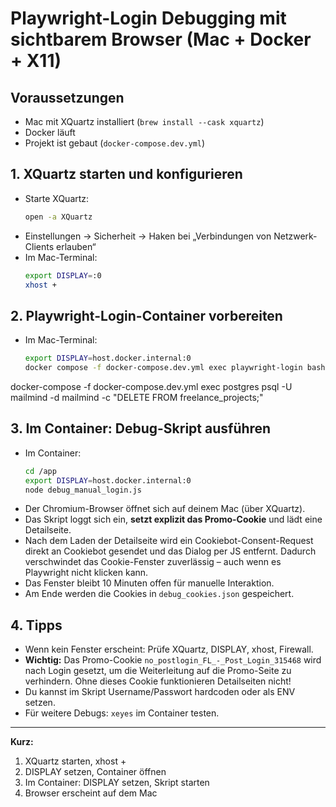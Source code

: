 # Playwright-Login Debugging mit sichtbarem Browser (Mac + Docker + X11)

## Voraussetzungen
- Mac mit XQuartz installiert (`brew install --cask xquartz`)
- Docker läuft
- Projekt ist gebaut (`docker-compose.dev.yml`)

## 1. XQuartz starten und konfigurieren
- Starte XQuartz:
  ```bash
  open -a XQuartz
  ```
- Einstellungen → Sicherheit → Haken bei „Verbindungen von Netzwerk-Clients erlauben“
- Im Mac-Terminal:
  ```bash
  export DISPLAY=:0
  xhost +
  ```

## 2. Playwright-Login-Container vorbereiten
- Im Mac-Terminal:
  ```bash
  export DISPLAY=host.docker.internal:0
  docker compose -f docker-compose.dev.yml exec playwright-login bash
  ```

docker-compose -f docker-compose.dev.yml exec postgres psql -U mailmind -d mailmind -c "DELETE FROM freelance_projects;"

## 3. Im Container: Debug-Skript ausführen
- Im Container:
  ```bash
  cd /app
  export DISPLAY=host.docker.internal:0
  node debug_manual_login.js
  ```
- Der Chromium-Browser öffnet sich auf deinem Mac (über XQuartz).
- Das Skript loggt sich ein, **setzt explizit das Promo-Cookie** und lädt eine Detailseite.
- Nach dem Laden der Detailseite wird ein Cookiebot-Consent-Request direkt an Cookiebot gesendet und das Dialog per JS entfernt. Dadurch verschwindet das Cookie-Fenster zuverlässig – auch wenn es Playwright nicht klicken kann.
- Das Fenster bleibt 10 Minuten offen für manuelle Interaktion.
- Am Ende werden die Cookies in `debug_cookies.json` gespeichert.

## 4. Tipps
- Wenn kein Fenster erscheint: Prüfe XQuartz, DISPLAY, xhost, Firewall.
- **Wichtig:** Das Promo-Cookie `no_postlogin_FL_-_Post_Login_315468` wird nach Login gesetzt, um die Weiterleitung auf die Promo-Seite zu verhindern. Ohne dieses Cookie funktionieren Detailseiten nicht!
- Du kannst im Skript Username/Passwort hardcoden oder als ENV setzen.
- Für weitere Debugs: `xeyes` im Container testen.

---
**Kurz:**
1. XQuartz starten, xhost +
2. DISPLAY setzen, Container öffnen
3. Im Container: DISPLAY setzen, Skript starten
4. Browser erscheint auf dem Mac 
